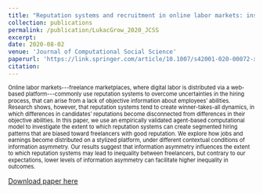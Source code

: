 ```yaml
---
title: "Reputation systems and recruitment in online labor markets: insights from an agent-based model"
collection: publications
permalink: /publication/LukacGrow_2020_JCSS
excerpt:
date: 2020-08-02
venue: 'Journal of Computational Social Science'
paperurl: 'https://link.springer.com/article/10.1007/s42001-020-00072-x'
citation: 
---
```

<span style="font-size:0.8em; line-height: 1.2em; display: block;">Online labor markets---freelance marketplaces, where digital labor is distributed via a web-based platform---commonly use reputation systems to overcome uncertainties in the hiring process, that can arise from a lack of objective information about employees’ abilities. Research shows, however, that reputation systems tend to create winner-takes-all dynamics, in which differences in candidates’ reputations become disconnected from differences in their objective abilities. In this paper, we use an empirically validated agent-based computational model to investigate the extent to which reputation systems can create segmented hiring patterns that are biased toward freelancers with good reputation. We explore how jobs and earnings become distributed on a stylized platform, under different contextual conditions of information asymmetry. Our results suggest that information asymmetry influences the extent to which reputation systems may lead to inequality between freelancers, but contrary to our expectations, lower levels of information asymmetry can facilitate higher inequality in outcomes.</span>

[Download paper here](https://rdcu.be/b523B)
